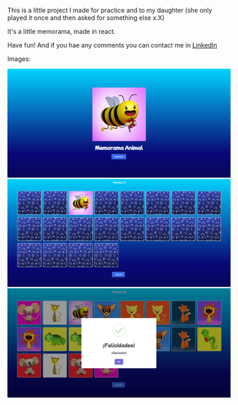 This is a little project I made for practice and to my daughter (she only played it once and then asked for something else x.X)

It's a little memorama, made in react. 

Have fun!
And if you hae any comments you can contact me in [LinkedIn](https://www.linkedin.com/in/alejandra-espinoza-lezama/)

Images:

<img src="https://github.com/AleEspinozama/memorama/blob/main/public/README%20imgs/1.JPG?raw=true" alt="Empleados"/>
<img src="https://github.com/AleEspinozama/memorama/blob/main/public/README%20imgs/2.JPG?raw=true" alt="Empleados"/>
<img src="https://github.com/AleEspinozama/memorama/blob/main/public/README%20imgs/3.JPG?raw=true" alt="Empleados"/>
